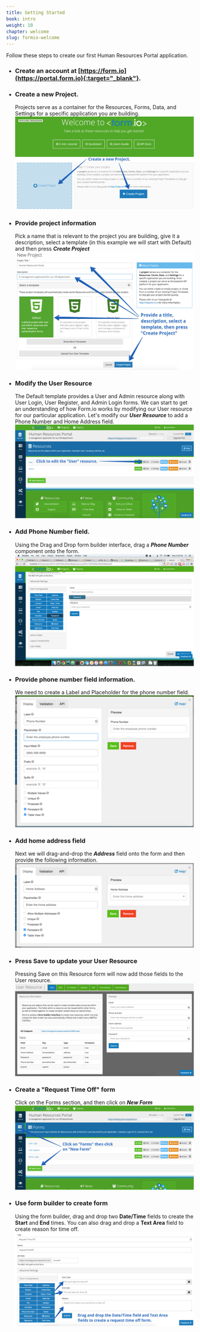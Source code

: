 ```yaml
---
title: Getting Started
book: intro
weight: 10
chapter: welcome
slug: formio-welcome
---
```

Follow these steps to create our first Human Resources Portal application.

  - ### Create an account at [https://form.io](https://portal.form.io){:target="_blank"}.
  - ### Create a new Project.
    Projects serve as a container for the Resources, Forms, Data, and Settings for a specific application you are building.
    ![](/assets/img/intro/formio-new-project.png)
  - ### Provide project information
    Pick a name that is relevant to the project you are building, give it a description, select a template (in this example we
    will start with Default) and then press ***Create Project***
    ![](/assets/img/intro/formio-create-project.png)
  - ### Modify the User Resource
    The Default template provides a User and Admin resource along with User Login, User Register, and Admin Login forms. We can start to get an understanding of how Form.io works by modifying our User resource for our particular application. Let's modify our ***User Resource*** to add a Phone Number and Home Address field.
    ![](/assets/img/intro/formio-edit-user.png)
  - ### Add Phone Number field.
    Using the Drag and Drop form builder interface, drag a ***Phone Number*** component onto the form.
    ![](/assets/img/intro/formio-add-phone.png)
  - ### Provide phone number field information.
    We need to create a Label and Placeholder for the phone number field.
    ![](/assets/img/intro/formio-edit-phone-number.png)
  - ### Add home address field
    Next we will drag-and-drop the ***Address*** field onto the form and then provide the following information.
    ![](/assets/img/intro/formio-edit-home-address.png)
  - ### Press Save to update your User Resource
    Pressing Save on this Resource form will now add those fields to the User resource.
    ![](/assets/img/intro/formio-user-resource.png)
  - ### Create a "Request Time Off" form
    Click on the Forms section, and then click on ***New Form***
    ![](/assets/img/intro/formio-new-form.png)
  - ### Use form builder to create form
    Using the form builder, drag and drop two **Date/Time** fields to create the **Start** and **End** times. You can also
    drag and drop a **Text Area** field to create reason for time off.
    ![](/assets/img/intro/formio-time-off-create.png)